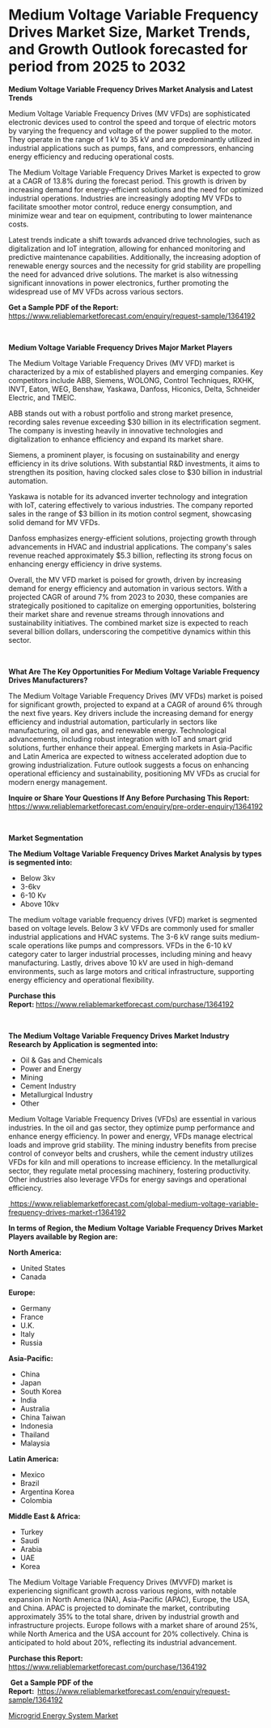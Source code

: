 <p><h1>Medium Voltage Variable Frequency Drives Market Size, Market Trends, and Growth Outlook forecasted for period from 2025 to 2032</h1></p><p><strong>Medium Voltage Variable Frequency Drives Market Analysis and Latest Trends</strong></p>
<p><p>Medium Voltage Variable Frequency Drives (MV VFDs) are sophisticated electronic devices used to control the speed and torque of electric motors by varying the frequency and voltage of the power supplied to the motor. They operate in the range of 1 kV to 35 kV and are predominantly utilized in industrial applications such as pumps, fans, and compressors, enhancing energy efficiency and reducing operational costs.</p><p>The Medium Voltage Variable Frequency Drives Market is expected to grow at a CAGR of 13.8% during the forecast period. This growth is driven by increasing demand for energy-efficient solutions and the need for optimized industrial operations. Industries are increasingly adopting MV VFDs to facilitate smoother motor control, reduce energy consumption, and minimize wear and tear on equipment, contributing to lower maintenance costs.</p><p>Latest trends indicate a shift towards advanced drive technologies, such as digitalization and IoT integration, allowing for enhanced monitoring and predictive maintenance capabilities. Additionally, the increasing adoption of renewable energy sources and the necessity for grid stability are propelling the need for advanced drive solutions. The market is also witnessing significant innovations in power electronics, further promoting the widespread use of MV VFDs across various sectors.</p></p>
<p><strong>Get a Sample PDF of the Report:&nbsp;</strong> <a href="https://www.reliablemarketforecast.com/enquiry/request-sample/1364192?utm_campaign=1167&utm_medium=2&utm_source=Github&utm_content=ia&utm_term=13022025&utm_id=medium-voltage-variable-frequency-drives">https://www.reliablemarketforecast.com/enquiry/request-sample/1364192</a></p>
<p>&nbsp;</p>
<p><strong>Medium Voltage Variable Frequency Drives Major Market Players</strong></p>
<p><p>The Medium Voltage Variable Frequency Drives (MV VFD) market is characterized by a mix of established players and emerging companies. Key competitors include ABB, Siemens, WOLONG, Control Techniques, RXHK, INVT, Eaton, WEG, Benshaw, Yaskawa, Danfoss, Hiconics, Delta, Schneider Electric, and TMEIC. </p><p>ABB stands out with a robust portfolio and strong market presence, recording sales revenue exceeding $30 billion in its electrification segment. The company is investing heavily in innovative technologies and digitalization to enhance efficiency and expand its market share.</p><p>Siemens, a prominent player, is focusing on sustainability and energy efficiency in its drive solutions. With substantial R&D investments, it aims to strengthen its position, having clocked sales close to $30 billion in industrial automation.</p><p>Yaskawa is notable for its advanced inverter technology and integration with IoT, catering effectively to various industries. The company reported sales in the range of $3 billion in its motion control segment, showcasing solid demand for MV VFDs.</p><p>Danfoss emphasizes energy-efficient solutions, projecting growth through advancements in HVAC and industrial applications. The company's sales revenue reached approximately $5.3 billion, reflecting its strong focus on enhancing energy efficiency in drive systems.</p><p>Overall, the MV VFD market is poised for growth, driven by increasing demand for energy efficiency and automation in various sectors. With a projected CAGR of around 7% from 2023 to 2030, these companies are strategically positioned to capitalize on emerging opportunities, bolstering their market share and revenue streams through innovations and sustainability initiatives. The combined market size is expected to reach several billion dollars, underscoring the competitive dynamics within this sector.</p></p>
<p>&nbsp;</p>
<p><strong>What Are The Key Opportunities For Medium Voltage Variable Frequency Drives Manufacturers?</strong></p>
<p><p>The Medium Voltage Variable Frequency Drives (MV VFDs) market is poised for significant growth, projected to expand at a CAGR of around 6% through the next five years. Key drivers include the increasing demand for energy efficiency and industrial automation, particularly in sectors like manufacturing, oil and gas, and renewable energy. Technological advancements, including robust integration with IoT and smart grid solutions, further enhance their appeal. Emerging markets in Asia-Pacific and Latin America are expected to witness accelerated adoption due to growing industrialization. Future outlook suggests a focus on enhancing operational efficiency and sustainability, positioning MV VFDs as crucial for modern energy management.</p></p>
<p><strong>Inquire or Share Your Questions If Any Before Purchasing This Report:</strong> <a href="https://www.reliablemarketforecast.com/enquiry/pre-order-enquiry/1364192?utm_campaign=1167&utm_medium=2&utm_source=Github&utm_content=ia&utm_term=13022025&utm_id=medium-voltage-variable-frequency-drives">https://www.reliablemarketforecast.com/enquiry/pre-order-enquiry/1364192</a></p>
<p>&nbsp;</p>
<p><strong>Market Segmentation</strong></p>
<p><strong>The Medium Voltage Variable Frequency Drives Market Analysis by types is segmented into:</strong></p>
<p><ul><li>Below 3kv</li><li>3-6kv</li><li>6-10 Kv</li><li>Above 10kv</li></ul></p>
<p><p>The medium voltage variable frequency drives (VFD) market is segmented based on voltage levels. Below 3 kV VFDs are commonly used for smaller industrial applications and HVAC systems. The 3-6 kV range suits medium-scale operations like pumps and compressors. VFDs in the 6-10 kV category cater to larger industrial processes, including mining and heavy manufacturing. Lastly, drives above 10 kV are used in high-demand environments, such as large motors and critical infrastructure, supporting energy efficiency and operational flexibility.</p></p>
<p><strong>Purchase this Report:&nbsp;</strong><a href="https://www.reliablemarketforecast.com/purchase/1364192?utm_campaign=1167&utm_medium=2&utm_source=Github&utm_content=ia&utm_term=13022025&utm_id=medium-voltage-variable-frequency-drives">https://www.reliablemarketforecast.com/purchase/1364192</a></p>
<p>&nbsp;</p>
<p><strong>The Medium Voltage Variable Frequency Drives Market Industry Research by Application is segmented into:</strong></p>
<p><ul><li>Oil & Gas and Chemicals</li><li>Power and Energy</li><li>Mining</li><li>Cement Industry</li><li>Metallurgical Industry</li><li>Other</li></ul></p>
<p><p>Medium Voltage Variable Frequency Drives (VFDs) are essential in various industries. In the oil and gas sector, they optimize pump performance and enhance energy efficiency. In power and energy, VFDs manage electrical loads and improve grid stability. The mining industry benefits from precise control of conveyor belts and crushers, while the cement industry utilizes VFDs for kiln and mill operations to increase efficiency. In the metallurgical sector, they regulate metal processing machinery, fostering productivity. Other industries also leverage VFDs for energy savings and operational efficiency.</p></p>
<p><a href="https://www.reliablemarketforecast.com/global-medium-voltage-variable-frequency-drives-market-r1364192?utm_campaign=1167&utm_medium=2&utm_source=Github&utm_content=ia&utm_term=13022025&utm_id=medium-voltage-variable-frequency-drives">&nbsp;https://www.reliablemarketforecast.com/global-medium-voltage-variable-frequency-drives-market-r1364192</a></p>
<p><strong>In terms of Region, the Medium Voltage Variable Frequency Drives Market Players available by Region are:</strong></p>
<p>
    <p> <strong> North America: </strong>
        <ul>
            <li>United States</li>
            <li>Canada</li>
        </ul>
        </p> 
    <p> <strong> Europe: </strong>
        <ul>
            <li>Germany</li>
            <li>France</li>
            <li>U.K.</li>
            <li>Italy</li>
            <li>Russia</li>
        </ul>
        </p> 
    <p> <strong> Asia-Pacific: </strong>
        <ul>
            <li>China</li>
            <li>Japan</li>
            <li>South Korea</li>
            <li>India</li>
            <li>Australia</li>
            <li>China Taiwan</li>
            <li>Indonesia</li>
            <li>Thailand</li>
            <li>Malaysia</li>
        </ul>
        </p> 
    <p> <strong> Latin America: </strong>
        <ul>
            <li>Mexico</li>
            <li>Brazil</li>
            <li>Argentina Korea</li>
            <li>Colombia</li>
        </ul>
        </p> 
    <p> <strong> Middle East & Africa: </strong>
        <ul>
            <li>Turkey</li>
            <li>Saudi</li>
            <li>Arabia</li>
            <li>UAE</li>
            <li>Korea</li>
        </ul>
    </p>
    </p>
<p><p>The Medium Voltage Variable Frequency Drives (MVVFD) market is experiencing significant growth across various regions, with notable expansion in North America (NA), Asia-Pacific (APAC), Europe, the USA, and China. APAC is projected to dominate the market, contributing approximately 35% to the total share, driven by industrial growth and infrastructure projects. Europe follows with a market share of around 25%, while North America and the USA account for 20% collectively. China is anticipated to hold about 20%, reflecting its industrial advancement.</p></p>
<p><strong>Purchase this Report: </strong><a href="https://www.reliablemarketforecast.com/purchase/1364192?utm_campaign=1167&utm_medium=2&utm_source=Github&utm_content=ia&utm_term=13022025&utm_id=medium-voltage-variable-frequency-drives">https://www.reliablemarketforecast.com/purchase/1364192</a></p>
<p>&nbsp;<strong>Get a Sample PDF of the Report:&nbsp;&nbsp;</strong><a href="https://www.reliablemarketforecast.com/enquiry/request-sample/1364192?utm_campaign=1167&utm_medium=2&utm_source=Github&utm_content=ia&utm_term=13022025&utm_id=medium-voltage-variable-frequency-drives">https://www.reliablemarketforecast.com/enquiry/request-sample/1364192</a></p>
<p><strong></strong></p>
<p><p><a href="https://github.com/mabutironaldo/Market-Research-Report-List-7/blob/main/microgrid-energy-system-market.md?utm_campaign=1167&utm_medium=2&utm_source=Github&utm_content=ia&utm_term=13022025&utm_id=medium-voltage-variable-frequency-drives">Microgrid Energy System Market</a></p></p>